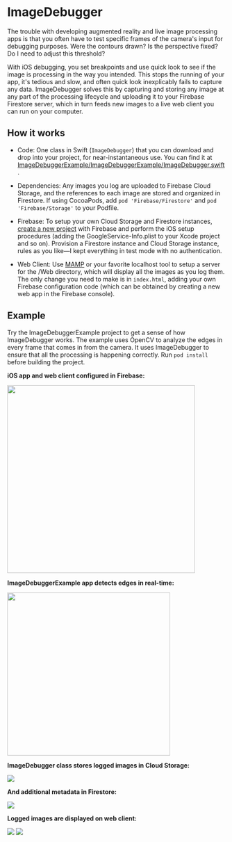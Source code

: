 # ImageDebugger

The trouble with developing augmented reality and live image processing apps is that you often have to test specific frames of the camera's input for debugging purposes. Were the contours drawn? Is the perspective fixed? Do I need to adjust this threshold?

With iOS debugging, you set breakpoints and use quick look to see if the image is processing in the way you intended. This stops the running of your app, it's tedious and slow, and often quick look inexplicably fails to capture any data. ImageDebugger solves this by capturing and storing any image at any part of the processing lifecycle and uploading it to your Firebase Firestore server, which in turn feeds new images to a live web client you can run on your computer.

## How it works

- Code: One class in Swift (`ImageDebugger`) that you can download and drop into your project, for near-instantaneous use. You can find it at [ImageDebuggerExample/ImageDebuggerExample/ImageDebugger.swift](ImageDebuggerExample/ImageDebuggerExample/ImageDebugger.swift).

- Dependencies: Any images you log are uploaded to Firebase Cloud Storage, and the references to each image are stored and organized in Firestore. If using CocoaPods, add `pod 'Firebase/Firestore'` and `pod 'Firebase/Storage'` to your Podfile.

- Firebase: To setup your own Cloud Storage and Firestore instances, [create a new project](http://console.firebase.google.com) with Firebase and perform the iOS setup procedures (adding the GoogleService-Info.plist to your Xcode project and so on). Provision a Firestore instance and Cloud Storage instance, rules as you like—I kept everything in test mode with no authentication.

- Web Client: Use [MAMP](https://www.mamp.info/en/) or your favorite localhost tool to setup a server for the /Web directory, which will display all the images as you log them. The only change you need to make is in `index.html`, adding your own Firebase configuration code (which can be obtained by creating a new web app in the Firebase console).

## Example

Try the ImageDebuggerExample project to get a sense of how ImageDebugger works. The example uses OpenCV to analyze the edges in every frame that comes in from the camera. It uses ImageDebugger to ensure that all the processing is happening correctly. Run `pod install` before building the project.

**iOS app and web client configured in Firebase:**

<img src="https://raw.githubusercontent.com/shaandsingh/ImageDebugger/master/READMEAssets/AppsInFirebase.png" width="432">

**ImageDebuggerExample app detects edges in real-time:**

<img src="https://raw.githubusercontent.com/shaandsingh/ImageDebugger/master/READMEAssets/iOSApp.png" width="375">

**ImageDebugger class stores logged images in Cloud Storage:**

<img src="https://raw.githubusercontent.com/shaandsingh/ImageDebugger/master/READMEAssets/Storage.png">

**And additional metadata in Firestore:**

<img src="https://raw.githubusercontent.com/shaandsingh/ImageDebugger/master/READMEAssets/Firestore.png">

**Logged images are displayed on web client:**

<img src="https://raw.githubusercontent.com/shaandsingh/ImageDebugger/master/READMEAssets/Web1.png">

<img src="https://raw.githubusercontent.com/shaandsingh/ImageDebugger/master/READMEAssets/Web2.png">
